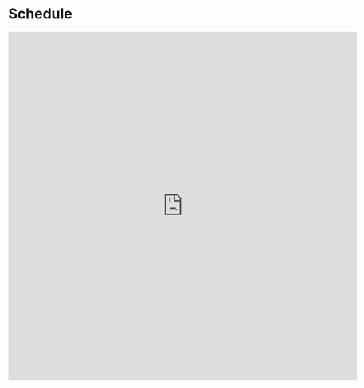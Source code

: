 # Schedule
<iframe src="https://calendar.google.com/calendar/embed?showTitle=0&amp;showNav=0&amp;showPrint=0&amp;showTabs=0&amp;height=600&amp;wkst=1&amp;bgcolor=%23FFFFFF&amp;src=icbrkudvn7qtqg0sfkpu4giv6g%40group.calendar.google.com&amp;color=%232952A3&amp;ctz=America%2FNew_York" style="border-width:0" width="700" height="700" frameborder="0" scrolling="no"></iframe>
